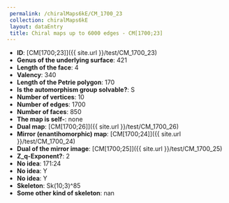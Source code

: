 ```yaml
--- 
 permalink: /chiralMaps6kE/CM_1700_23 
 collection: chiralMaps6kE
 layout: dataEntry
 title: Chiral maps up to 6000 edges - CM[1700;23]
---
```


- **ID**: [CM[1700;23]]({{ site.url }}/test/CM_1700_23)
- **Genus of the underlying surface**: 421
- **Length of the face**: 4
- **Valency**: 340
- **Length of the Petrie polygon**: 170
- **Is the automorphism group solvable?**: S
- **Number of vertices**: 10
- **Number of edges**: 1700
- **Number of faces**: 850
- **The map is self-**: none
- **Dual map**: [CM[1700;26]]({{ site.url }}/test/CM_1700_26)
- **Mirror (enantihomorphic) map**: [CM[1700;24]]({{ site.url }}/test/CM_1700_24)
- **Dual of the mirror image**: [CM[1700;25]]({{ site.url }}/test/CM_1700_25)
- **Z_q-Exponent?**: 2
- **No idea**:  171:24
- **No idea**: Y
- **No idea**: Y
- **Skeleton**: Sk(10;3)^85
- **Some other kind of skeleton**: nan

